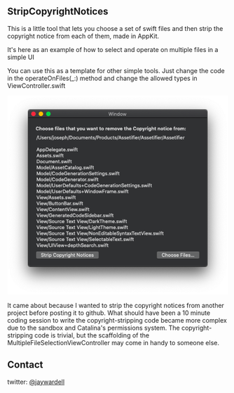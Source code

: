 ## StripCopyrightNotices

This is a little tool that lets you choose a set of swift files and then strip the copyright notice from each of them, made in AppKit.

It's here as an example of how to select and operate on multiple files in a simple UI

You can use this as a template for other simple tools. Just change the code in the  operateOnFiles(_:) method and change the allowed types in ViewController.swift

![screenshot](https://github.com/jaywardell/StripCopyrightNotices/blob/master/Screenshots/screenshot.png)

It came about because I wanted to strip the copyright notices from another project before posting it to github.  What should have been a 10 minute coding session to write the copyright-stripping code became more complex due to the sandbox and Catalina's permissions system.  The copyright-stripping code is trivial, but the scaffolding of the MultipleFileSelectionViewController may come in handy to someone else.

## Contact

twitter:  [@jaywardell](https://twitter.com/jaywardell)

